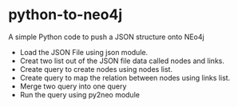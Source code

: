 # python-to-neo4j
A simple Python code to push a JSON structure onto NEo4j

- Load the JSON File using json module.
- Creat two list out of the JSON file data called nodes and links.
- Create query to create nodes using nodes list.
- Create query to map the relation between nodes using links list.
- Merge two query into one query
- Run the query using py2neo module